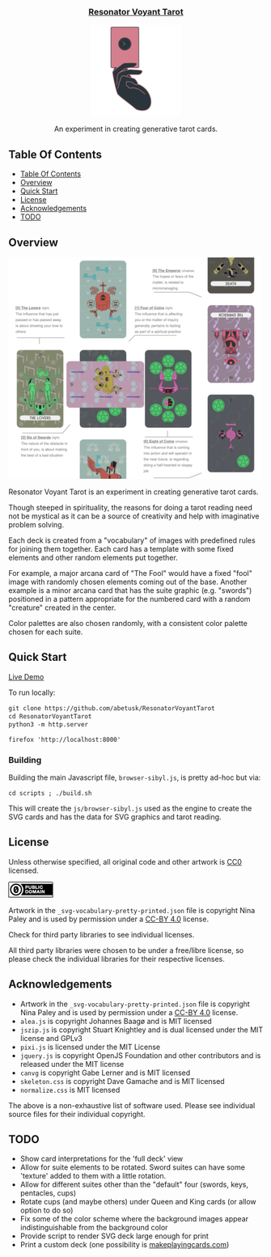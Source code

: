 <br />

<p align="center">

  <h3 align="center">
    <a href='https://abetusk.github.io/ResonatorVoyantTarot'>Resonator Voyant Tarot</a>
  </h3>

  <p align="center">
    <a href='https://abetusk.github.io/ResonatorVoyantTarot'><img src="images/rvt_hdr.gif" alt="Resonator Voyant Tarot" ></a>
  </p>


  <p align="center">
    An experiment in creating generative tarot cards.
  </p>

</p>


## Table Of Contents

- [Table Of Contents](#table-of-contents)
- [Overview](#overview)
- [Quick Start](#quick-start)
- [License](#license)
- [Acknowledgements](#acknowledgements)
- [TODO](#todo)

## Overview

![tarot reading screenshot](images/rvt_screenshot.png)

Resonator Voyant Tarot is an experiment in creating generative tarot cards.

Though steeped in spirituality, the reasons for doing a tarot reading need
not be mystical as it can be a source of creativity and help with
imaginative problem solving.

Each deck is created from a "vocabulary" of images with predefined rules
for joining them together.
Each card has a template with some fixed
elements and other random elements put together.

For example, a major arcana card of "The Fool" would have a fixed "fool"
image with randomly chosen elements coming out of the base. Another
 example is a minor arcana card that has the suite graphic (e.g.
"swords") positioned in a pattern appropriate for the numbered card
with a random "creature" created in the center.

Color palettes are also chosen randomly, with a consistent color
palette chosen for each suite. 

## Quick Start

[Live Demo](https://abetusk.github.io/ResonatorVoyantTarot/)

To run locally:

```
git clone https://github.com/abetusk/ResonatorVoyantTarot
cd ResonatorVoyantTarot
python3 -m http.server
```

```
firefox 'http://localhost:8000'
```

### Building

Building the main Javascript file, `browser-sibyl.js`, is pretty ad-hoc but
via:

```
cd scripts ; ./build.sh
```

This will create the `js/browser-sibyl.js` used as the engine to create the SVG
cards and has the data for SVG graphics and tarot reading.


## License

Unless otherwise specified, all original code and other artwork
is [CC0](https://creativecommons.org/publicdomain/zero/1.0/) licensed.

![cc0](images/cc0_88x31.png)

Artwork in the `_svg-vocabulary-pretty-printed.json` file is copyright Nina Paley and is
used by permission under a [CC-BY 4.0](https://creativecommons.org/licenses/by/4.0/) license.

Check for third party libraries to see individual licenses.

All third party libraries were chosen to be under a free/libre license, so please
check the individual libraries for their respective licenses.

## Acknowledgements

* Artwork in the `_svg-vocabulary-pretty-printed.json` file is copyright Nina Paley and is used by permission under a [CC-BY 4.0](https://creativecommons.org/licenses/by/4.0/) license.
* `alea.js` is copyright Johannes Baagø and is MIT licensed
* `jszip.js` is copyright Stuart Knightley and is dual licensed under the MIT license and GPLv3
* `pixi.js` is licensed under the MIT License
* `jquery.js` is copyright OpenJS Foundation and other contributors and is released under the MIT license
* `canvg` is copyright Gabe Lerner and is MIT licensed
* `skeleton.css` is copyright Dave Gamache and is MIT licensed
* `normalize.css` is MIT licensed

The above is a non-exhaustive list of software used.
Please see individual source files for their individual copyright.


## TODO

* Show card interpretations for the 'full deck' view
* Allow for suite elements to be rotated. Sword suites can have some 'texture' added to them with a little rotation.
* Allow for different suites other than the "default" four (swords, keys, pentacles, cups)
* Rotate cups (and maybe others) under Queen and King cards (or allow option to do so)
* Fix some of the color scheme where the background images appear indistinguishable from the background color
* Provide script to render SVG deck large enough for print
* Print a custom deck (one possibility is [makeplayingcards.com](https://www.makeplayingcards.com/promotional/personalized-tarot-cards.html))
